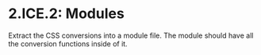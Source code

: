 # 2.ICE.2: Modules

Extract the CSS conversions into a module file. The module should have all the conversion functions inside of it.

